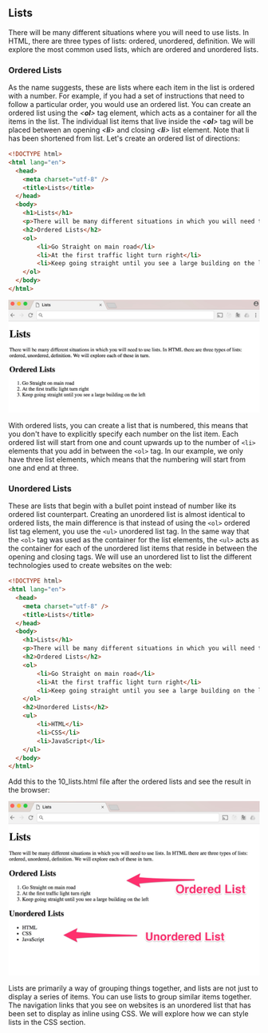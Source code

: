 Lists 
------

There will be many different situations where you will need to use
lists. In HTML, there are three types of lists: ordered, unordered,
definition. We will explore the most common used lists, which are
ordered and unordered lists.

### Ordered Lists 

As the name suggests, these are lists where each item in the list is
ordered with a number. For example, if you had a set of instructions
that need to follow a particular order, you would use an ordered list.
You can create an ordered list using the *\<**ol**\>* tag element, which
acts as a container for all the items in the list. The individual list
items that live inside the *\<**ol**\>* tag will be placed between an
opening *\<**li**\>* and closing *\<**li**\>* list element. Note that li
has been shortened from list. Let's create an ordered list of
directions:

```html
<!DOCTYPE html> 
<html lang="en"> 
  <head> 
    <meta charset="utf-8" /> 
    <title>Lists</title> 
  </head> 
  <body> 
  	<h1>Lists</h1>
	<p>There will be many different situations in which you will need to use lists. In HTML there are three types of lists: ordered, unordered, definition. We will explore each of these in turn.</p>
	<h2>Ordered Lists</h2>
	<ol> 
	    <li>Go Straight on main road</li>
	    <li>At the first traffic light turn right</li>
	    <li>Keep going straight until you see a large building on the left</li> 
	</ol>
  </body> 
</html>
```

![](https://raw.githubusercontent.com/cagarweyne/html-css-files/master/images/media/image18.jpg)

With ordered lists, you can create a list that is numbered, this means
that you don't have to explicitly specify each number on the list item.
Each ordered list will start from one and count upwards up to the number
of `<li>` elements that you add in between the `<ol>` tag. In
our example, we only have three list elements, which means that the
numbering will start from one and end at three.


### Unordered Lists 

These are lists that begin with a bullet point instead of number like
its ordered list counterpart. Creating an unordered list is almost
identical to ordered lists, the main difference is that instead of using
the `<ol>` ordered list tag element, you use the `<ul>`
unordered list tag. In the same way that the `<ol>` tag was used
as the container for the list elements, the `<ul>` acts as the
container for each of the unordered list items that reside in between
the opening and closing tags. We will use an unordered list to list the
different technologies used to create websites on the web:

```html
<!DOCTYPE html> 
<html lang="en"> 
  <head> 
    <meta charset="utf-8" /> 
    <title>Lists</title> 
  </head> 
  <body> 
  	<h1>Lists</h1>
	<p>There will be many different situations in which you will need to use lists. In HTML there are three types of lists: ordered, unordered, definition. We will explore each of these in turn.</p>
	<h2>Ordered Lists</h2>
	<ol> 
	    <li>Go Straight on main road</li>
	    <li>At the first traffic light turn right</li>
	    <li>Keep going straight until you see a large building on the left</li> 
	</ol>
	<h2>Unordered Lists</h2>
	<ul>
	    <li>HTML</li>
	    <li>CSS</li>
	    <li>JavaScript</li>
	</ul>
  </body> 
</html>
```

Add this to the 10_lists.html file after the ordered lists and see
the result in the browser:

![](https://raw.githubusercontent.com/cagarweyne/html-css-files/master/images/media/image19.jpg)

Lists are primarily a way of grouping things together, and lists are not
just to display a series of items. You can use lists to group similar
items together. The navigation links that you see on websites is an
unordered list that has been set to display as inline using CSS. We will
explore how we can style lists in the CSS section.
